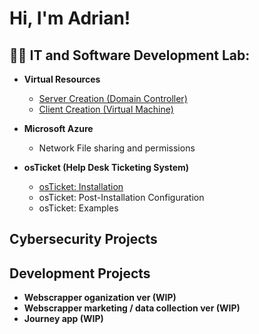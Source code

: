 <h1>Hi, I'm Adrian! 

<h2>🧙‍♂️ IT and Software Development Lab:</h2>

- <b>Virtual Resources</b>
  - <a href = https://github.com/narvee09/Server-Creation-DC> Server Creation (Domain Controller)</a>
  - <a href = https://github.com/narvee09/Client-Creation-VM-> Client Creation (Virtual Machine) </a>
   <!---Developer enviornment--->

- <b>Microsoft Azure</b>
  -  Network File sharing and permissions

- <b>osTicket (Help Desk Ticketing System)</b>
    -  <a href = https://github.com/narvee09/osTicket-installation>osTicket: Installation</a>
    -  osTicket: Post-Installation Configuration
    -  osTicket: Examples

 <h2>Cybersecurity Projects</h2>

 <h2>Development Projects</h2>
 
   - <b>Webscrapper oganization ver (WIP)</b>
   - <b>Webscrapper marketing / data collection ver (WIP)</b>
   - <b>Journey app (WIP)</b>
  <!--- 

- <b>PowerShell</b>
  
 
<b>Journey app (WIP)</b>

<h2> 🤳 Connect with me:</h2>




[linkedin]: www.linkedin.com/in/adriancarter-in


